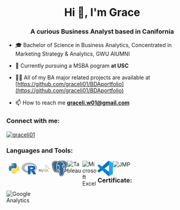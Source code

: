 <h1 align="center">Hi 👋, I'm Grace</h1>
<h3 align="center">A curious Business Analyst based in Canifornia</h3>

- 🎓 Bachelor of Science in Business Analytics, Concentrated in Marketing Strategy & Analytics, GWU AlUMNI

- 🌱 Currently pursuing a MSBA pogram **at USC**

- 👨‍💻 All of my BA major related projects are available at [https://github.com/graceli01/BDAportfolio](https://github.com/graceli01/BDAportfolio)

- 📫 How to reach me **graceli.w01@gmail.com**

<h3 align="left">Connect with me:</h3>
<p align="left">
<a href="https://linkedin.com/in/graceli01" target="blank"><img align="center" src="https://raw.githubusercontent.com/rahuldkjain/github-profile-readme-generator/master/src/images/icons/Social/linked-in-alt.svg" alt="graceli01" height="30" width="40" /></a>
</p>

<h3 align="left">Languages and Tools:</h3>
<img align="left" alt="Python" width="40px" src="https://raw.githubusercontent.com/github/explore/80688e429a7d4ef2fca1e82350fe8e3517d3494d/topics/python/python.png" />
<img align="left" alt="R" width="40px" src="https://raw.githubusercontent.com/github/explore/80688e429a7d4ef2fca1e82350fe8e3517d3494d/topics/r/r.png" />
<img align="center" height=35 alt="JMP" width="40px"
src="https://mb.cision.com/Public/9602/2082588/92474d4054bf3d17_800x800ar.png" />
<img align="left" alt="MySQL" width="40px" src="https://raw.githubusercontent.com/github/explore/80688e429a7d4ef2fca1e82350fe8e3517d3494d/topics/mysql/mysql.png" />
<img align="left" alt="PostgreSQL" width="40px" src="https://raw.githubusercontent.com/github/explore/80688e429a7d4ef2fca1e82350fe8e3517d3494d/topics/postgresql/postgresql.png" />
<img align="left" alt="Tableau" width="40px" src="https://cdn.worldvectorlogo.com/logos/tableau-software.svg" />
<img align="left" alt="Microsoft Excel" width="40px" src="https://img.icons8.com/color/452/microsoft-excel-2019--v1.png" />
<img align="left" alt="Visual Studio Code" width="40px" src="https://raw.githubusercontent.com/github/explore/80688e429a7d4ef2fca1e82350fe8e3517d3494d/topics/visual-studio-code/visual-studio-code.png" /></a>
</p>

<p align="left">
<h3 align="left">Certificate:</h3>
<img align="left" alt="Google Analytics" width="90px" src="https://laolaweb.com/wp-content/uploads/2022/07/Google-Analytics-Logo-2019-present.png" />

